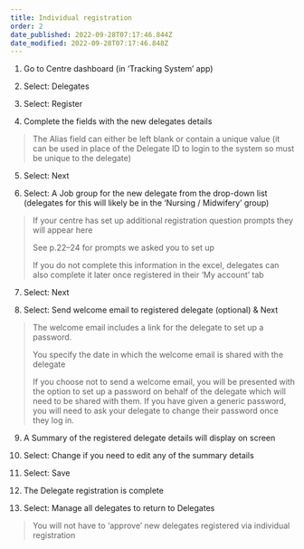 ```yaml
---
title: Individual registration
order: 2
date_published: 2022-09-28T07:17:46.844Z
date_modified: 2022-09-28T07:17:46.848Z
---
```

1. Go to Centre dashboard (in ‘Tracking System’ app) 

2. Select: Delegates​

3. Select: Register​

4. Complete the fields with the new delegates details​

> The Alias field can either be left blank or contain a unique value (it can be used in place of the Delegate ID to login to the system so must be unique to the delegate)​

5. Select: Next​

6. Select: A Job group for the new delegate from the drop-down list (delegates for this will likely be in the ‘Nursing / Midwifery’ group)​

> If your centre has set up additional registration question prompts they will appear here ​
>
> See p.22–24 for prompts we asked you to set up​
>
> If you do not complete this information in the excel, delegates can also complete it later once registered in their ‘My account’ tab​

7. Select: Next​

8. Select: Send welcome email to registered delegate (optional) & Next​

> The welcome email includes a link for the delegate to set up a password.​
>
> You specify the date in which the welcome email is shared with the delegate​
>
> If you choose not to send a welcome email, you will be presented with the option to set up a password on behalf of the delegate which will need to be shared with them. If you have given a generic password, you will need to ask your delegate to change their password once they log in. 

9. A Summary of the registered delegate details will display on screen​

10. Select: Change if you need to edit any of the summary details ​

11. Select: Save ​

12. The Delegate registration is complete​

13. Select: Manage all delegates to return to Delegates ​

> You will not have to ‘approve’ new delegates registered via individual registration​